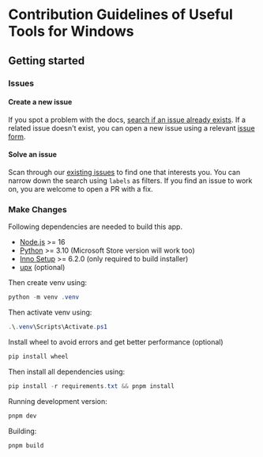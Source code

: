 # Contribution Guidelines of Useful Tools for Windows

## Getting started

### Issues

#### Create a new issue

If you spot a problem with the docs, [search if an issue already exists](https://docs.github.com/en/github/searching-for-information-on-github/searching-on-github/searching-issues-and-pull-requests#search-by-the-title-body-or-comments). If a related issue doesn't exist, you can open a new issue using a relevant [issue form](https://github.com/fluentmoheshwar/useful-tools/issues/new/choose).

#### Solve an issue

Scan through our [existing issues](https://github.com/fluentmoheshwar/useful-tools/issues/) to find one that interests you. You can narrow down the search using `labels` as filters. If you find an issue to work on, you are welcome to open a PR with a fix.

### Make Changes

Following dependencies are needed to build this app.

-   [Node.js](https://nodejs.org/) >= 16
-   [Python](https://www.python.org/) >= 3.10 (Microsoft Store version will work too)
-   [Inno Setup](https://jrsoftware.org/isinfo.php) >= 6.2.0 (only required to build installer)
-   [upx](https://upx.github.io/) (optional)

Then create venv using:

```powershell
python -m venv .venv
```

Then activate venv using:

```powershell
.\.venv\Scripts\Activate.ps1
```

Install wheel to avoid errors and get better performance (optional)

```powershell
pip install wheel
```

Then install all dependencies using:

```powershell
pip install -r requirements.txt && pnpm install
```

Running development version:

```powershell
pnpm dev
```

Building:

```powershell
pnpm build
```
